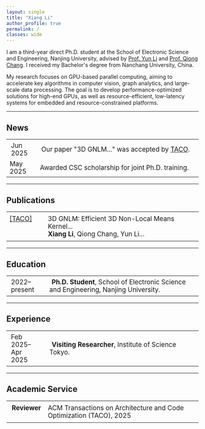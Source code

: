```yaml
---
layout: single
title: "Xiang Li"
author_profile: true
permalink: /
classes: wide
---
```


I am a third-year direct Ph.D. student at the School of Electronic Science and Engineering, Nanjing University, advised by [Prof. Yun Li](https://www.yunligroup.org/) and [Prof. Qiong Chang](https://changqiong.github.io/). I received my Bachelor's degree from Nanchang University, China.

My research focuses on GPU-based parallel computing, aiming to accelerate key algorithms in computer vision, graph analytics, and large-scale data processing. The goal is to develop performance-optimized solutions for high-end GPUs, as well as resource-efficient, low-latency systems for embedded and resource-constrained platforms.

---

<h2 class="section-title"><ion-icon name="newspaper-outline"></ion-icon> News</h2>

<table class="table-hover" style="border-collapse: collapse; border: none; font-size: 17px;">
  <tr>
    <td style="padding: 6px 12px; width: 15%; vertical-align: top;">
      <span class="year-highlight">Jun 2025</span>
    </td>
    <td style="padding: 6px 12px;">
      <ion-icon name="trophy-outline" style="font-size: 16px; color: goldenrod; margin-right: 4px;"></ion-icon>
      Our paper "3D GNLM..." was accepted by <a href="https://dl.acm.org/doi/10.1145/3744909">TACO</a>.
    </td>
  </tr>
  <tr>
    <td><span class="year-highlight">May 2025</span></td>
    <td>
      <ion-icon name="school-outline" style="font-size: 16px; color: darkgreen; margin-right: 4px;"></ion-icon>
      Awarded CSC scholarship for joint Ph.D. training.
    </td>
  </tr>
</table>

---

<h2 class="section-title"><ion-icon name="book-outline"></ion-icon> Publications</h2>

<table class="table-hover" style="border-collapse: collapse; border: none; font-size: 17px;">
  <tr>
    <td style="width: 20%; vertical-align: top; padding: 8px;">
      <a href="https://dl.acm.org/doi/10.1145/3744909">[TACO]</a>
    </td>
    <td style="padding: 8px;">
      <div class="pub-item">
        <div>3D GNLM: Efficient 3D Non-Local Means Kernel...</div>
        <div><strong>Xiang Li</strong>, Qiong Chang, Yun Li...</div>
      </div>
    </td>
  </tr>
</table>

---

<h2 class="section-title"><ion-icon name="school-outline"></ion-icon> Education</h2>

<table class="table-hover" style="border-collapse: collapse; border: none; font-size: 17px;">
  <tr>
    <td style="padding: 6px 12px; width: 20%; vertical-align: top;">
      <span class="year-highlight">2022–present</span>
    </td>
    <td style="padding: 6px 12px;">
      <ion-icon name="school-outline" style="font-size: 18px; color: #666; margin-right: 6px;"></ion-icon>
      <strong>Ph.D. Student</strong>, School of Electronic Science and Engineering, Nanjing University.
    </td>
  </tr>
</table>

---

<h2 class="section-title"><ion-icon name="briefcase-outline"></ion-icon> Experience</h2>

<table class="table-hover" style="border-collapse: collapse; border: none; font-size: 17px;">
  <tr>
    <td style="padding: 6px 12px; width: 20%; vertical-align: top;">
      <span class="year-highlight">Feb 2025–Apr 2025</span>
    </td>
    <td style="padding: 6px 12px;">
      <ion-icon name="person-outline" style="font-size: 18px; color: #666; margin-right: 6px;"></ion-icon>
      <strong>Visiting Researcher</strong>, Institute of Science Tokyo.
    </td>
  </tr>
</table>

---

<h2 class="section-title"><ion-icon name="ribbon-outline"></ion-icon> Academic Service</h2>

<table class="table-hover" style="border-collapse: collapse; border: none; font-size: 17px;">
  <tr>
    <td style="padding: 8px; width: 20%; vertical-align: top;">
      <ion-icon name="shield-checkmark-outline" style="font-size: 18px; color: #666; margin-right: 6px;"></ion-icon>
      <strong>Reviewer</strong>
    </td>
    <td style="padding: 8px;">
      ACM Transactions on Architecture and Code Optimization (TACO), 2025
    </td>
  </tr>
</table>
